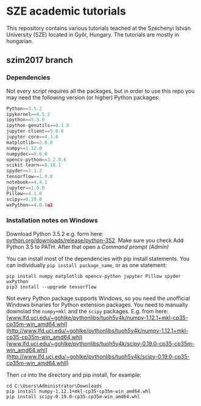 # SZE academic tutorials

This repository contains various tutorials teached at the Széchenyi István University (SZE) located in Győr, Hungary.
The tutorials are mostly in hungarian.

## szim2017 branch
### Dependencies

Not every script requires all the packages, but in order to use this repo you may need the following version (or higher) Python packages:

``` python
Python==3.5.2
ipykernel==4.5.2
ipython==5.3.0
ipython-genutils==0.1.0
jupyter-client==5.0.0
jupyter-core==4.3.0
matplotlib==2.0.0
numpy==1.12.0
numpydoc==0.6.0
opencv-python==3.2.0.6
scikit-learn==0.18.1
spyder==3.1.3
tensorflow==1.0.0
notebook==4.4.1
jupyter==1.0.0
Pillow==4.1.0
scipy==0.19.0
wxPython==4.0.0a2
```

### Installation notes on Windows

Download Python 3.5.2 e.g. form here: [python.org/downloads/release/python-352](https://www.python.org/downloads/release/python-352/).
Make sure you check Add Python 3.5 to PATH. After that open a *Command prompt (Admin)*

You can install most of the dependencies with pip install statements. You can individually `pip install package_name`, or as one statement:
```
pip install numpy matplotlib opencv-python jupyter Pillow spyder wxPython
pip3 install --upgrade tensorflow
```

Not every Python package supports Windows, so you need the unofficial Windows binaries for Python extension packages.
You need to manually downolad the `numpy+mkl` and the `scipy` packages. E.g. from here:
[www.lfd.uci.edu/~gohlke/pythonlibs/tuoh5y4k/numpy-1.12.1+mkl-cp35-cp35m-win_amd64.whl](http://www.lfd.uci.edu/~gohlke/pythonlibs/tuoh5y4k/numpy-1.12.1+mkl-cp35-cp35m-win_amd64.whl)
[www.lfd.uci.edu/~gohlke/pythonlibs/tuoh5y4k/scipy-0.19.0-cp35-cp35m-win_amd64.whl](http://www.lfd.uci.edu/~gohlke/pythonlibs/tuoh5y4k/scipy-0.19.0-cp35-cp35m-win_amd64.whlI)


Then `cd` into the directory and pip install, for example:
```
cd C:\Users\Administrator\Downloads
pip install numpy-1.12.1+mkl-cp35-cp35m-win_amd64.whl
pip install scipy-0.19.0-cp35-cp35m-win_amd64.whl
```

